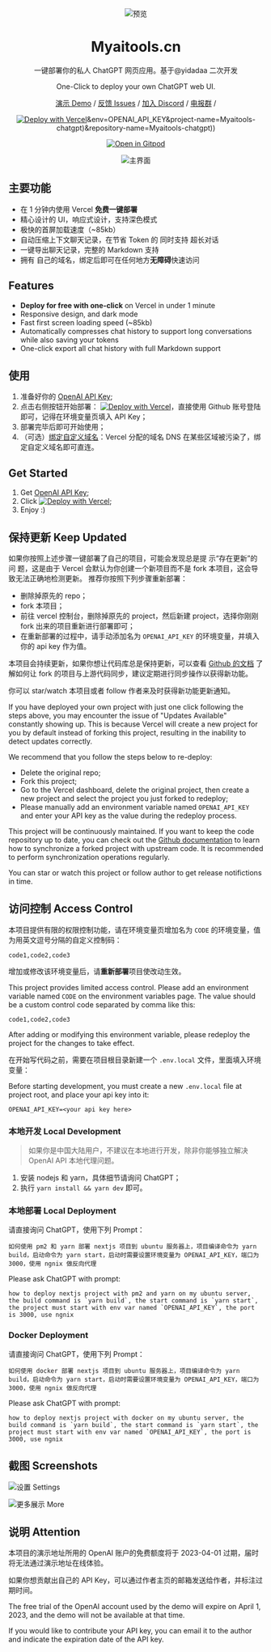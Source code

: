 <div align="center">
<img src="./static/icon.svg" alt="预览"/>

<h1 align="center">Myaitools.cn</h1>

一键部署你的私人 ChatGPT 网页应用。基于@yidadaa 二次开发

One-Click to deploy your own ChatGPT web UI.

[演示 Demo](https://www.myaitools.cn//) / [反馈 Issues](https://github.com/AitoolsPro/Myaitools-chatgpt/issues) / [加入 Discord](https://discord.gg/JKcJHvJqEG) / [电报群](https://t.me/AitoolsChats) / 

[![Deploy with Vercel](https://vercel.com/button)](https://vercel.com/new/clone?repository-url=https%3A%2F%2Fgithub.com%2AitoolsPro%2FMyaitools-chatgpt)&env=OPENAI_API_KEY&project-name=Myaitools-chatgpt)&repository-name=Myaitools-chatgpt))

[![Open in Gitpod](https://gitpod.io/button/open-in-gitpod.svg)](https://gitpod.io/#https://github.com/AitoolsPro/Myaitools-chatgpt)

![主界面](./static/cover.png)

</div>

## 主要功能

- 在 1 分钟内使用 Vercel **免费一键部署**
- 精心设计的 UI，响应式设计，支持深色模式
- 极快的首屏加载速度（~85kb）
- 自动压缩上下文聊天记录，在节省 Token 的 同时支持 超长对话
- 一键导出聊天记录，完整的 Markdown 支持
- 拥有 自己的域名，绑定后即可在任何地方**无障碍**快速访问

## Features

- **Deploy for free with one-click** on Vercel in under 1 minute
- Responsive design, and dark mode
- Fast first screen loading speed (~85kb)
- Automatically compresses chat history to support long conversations while also saving your tokens
- One-click export all chat history with full Markdown support

## 使用

1. 准备好你的 [OpenAI API Key](https://platform.openai.com/account/api-keys);
2. 点击右侧按钮开始部署：
   [![Deploy with Vercel](https://vercel.com/button)](https://vercel.com/new/clone?repository-url=https%3A%2F%2Fgithub.com%2AitoolsPro%2FMyaitools-chatgpt&env=OPENAI_API_KEY&project-name=Myaitools-chatgpt&repository-name=Myaitools-chatgpt)，直接使用 Github 账号登陆即可，记得在环境变量页填入 API Key；
3. 部署完毕后即可开始使用；
4. （可选）[绑定自定义域名](https://vercel.com/docs/concepts/projects/domains/add-a-domain)：Vercel 分配的域名 DNS 在某些区域被污染了，绑定自定义域名即可直连。

## Get Started

1. Get [OpenAI API Key](https://platform.openai.com/account/api-keys);
2. Click
   [![Deploy with Vercel](https://vercel.com/button)](https://vercel.com/new/clone?repository-url=https%3A%2F%2Fgithub.com%2AitoolsPro%2FMyaitools-chatgpt&env=OPENAI_API_KEY&project-name=Myaitools-chatgpt&repository-name=Myaitools-chatgpt);
3. Enjoy :)

## 保持更新 Keep Updated

如果你按照上述步骤一键部署了自己的项目，可能会发现总是提 示“存在更新”的问 题，这是由于 Vercel 会默认为你创建一个新项目而不是 fork 本项目，这会导致无法正确地检测更新。
推荐你按照下列步骤重新部署：

- 删除掉原先的 repo；
- fork 本项目；
- 前往 vercel 控制台，删除掉原先的 project，然后新建 project，选择你刚刚 fork 出来的项目重新进行部署即可；
- 在重新部署的过程中，请手动添加名为 `OPENAI_API_KEY` 的环境变量，并填入你的 api key 作为值。

本项目会持续更新，如果你想让代码库总是保持更新，可以查看 [Github 的文档](https://docs.github.com/en/pull-requests/collaborating-with-pull-requests/working-with-forks/syncing-a-fork) 了解如何让 fork 的项目与上游代码同步，建议定期进行同步操作以获得新功能。

你可以 star/watch 本项目或者 follow 作者来及时获得新功能更新通知。

If you have deployed your own project with just one click following the steps above, you may encounter the issue of "Updates Available" constantly showing up. This is because Vercel will create a new project for you by default instead of forking this project, resulting in the inability to detect updates correctly.

We recommend that you follow the steps below to re-deploy:

- Delete the original repo;
- Fork this project;
- Go to the Vercel dashboard, delete the original project, then create a new project and select the project you just forked to redeploy;
- Please manually add an environment variable named `OPENAI_API_KEY` and enter your API key as the value during the redeploy process.

This project will be continuously maintained. If you want to keep the code repository up to date, you can check out the [Github documentation](https://docs.github.com/en/pull-requests/collaborating-with-pull-requests/working-with-forks/syncing-a-fork) to learn how to synchronize a forked project with upstream code. It is recommended to perform synchronization operations regularly.

You can star or watch this project or follow author to get release notifictions in time.

## 访问控制 Access Control

本项目提供有限的权限控制功能，请在环境变量页增加名为 `CODE` 的环境变量，值为用英文逗号分隔的自定义控制码：

```
code1,code2,code3
```

增加或修改该环境变量后，请**重新部署**项目使改动生效。

This project provides limited access control. Please add an environment variable named `CODE` on the environment variables page. The value should be a custom control code separated by comma like this:

```
code1,code2,code3
```

After adding or modifying this environment variable, please redeploy the project for the changes to take effect.



在开始写代码之前，需要在项目根目录新建一个 `.env.local` 文件，里面填入环境变量：

Before starting development, you must create a new `.env.local` file at project root, and place your api key into it:

```
OPENAI_API_KEY=<your api key here>
```

### 本地开发 Local Development

> 如果你是中国大陆用户，不建议在本地进行开发，除非你能够独立解决 OpenAI API 本地代理问题。

1. 安装 nodejs 和 yarn，具体细节请询问 ChatGPT；
2. 执行 `yarn install && yarn dev` 即可。

### 本地部署 Local Deployment

请直接询问 ChatGPT，使用下列 Prompt：

```
如何使用 pm2 和 yarn 部署 nextjs 项目到 ubuntu 服务器上，项目编译命令为 yarn build，启动命令为 yarn start，启动时需要设置环境变量为 OPENAI_API_KEY，端口为 3000，使用 ngnix 做反向代理
```

Please ask ChatGPT with prompt:

```
how to deploy nextjs project with pm2 and yarn on my ubuntu server, the build command is `yarn build`, the start command is `yarn start`, the project must start with env var named `OPENAI_API_KEY`, the port is 3000, use ngnix
```

### Docker Deployment

请直接询问 ChatGPT，使用下列 Prompt：

```
如何使用 docker 部署 nextjs 项目到 ubuntu 服务器上，项目编译命令为 yarn build，启动命令为 yarn start，启动时需要设置环境变量为 OPENAI_API_KEY，端口为 3000，使用 ngnix 做反向代理
```

Please ask ChatGPT with prompt:

```
how to deploy nextjs project with docker on my ubuntu server, the build command is `yarn build`, the start command is `yarn start`, the project must start with env var named `OPENAI_API_KEY`, the port is 3000, use ngnix
```

## 截图 Screenshots

![设置 Settings](./static/settings.png)

![更多展示 More](./static/more.png)

## 说明 Attention

本项目的演示地址所用的 OpenAI 账户的免费额度将于 2023-04-01 过期，届时将无法通过演示地址在线体验。

如果你想贡献出自己的 API Key，可以通过作者主页的邮箱发送给作者，并标注过期时间。

The free trial of the OpenAI account used by the demo will expire on April 1, 2023, and the demo will not be available at that time.

If you would like to contribute your API key, you can email it to the author and indicate the expiration date of the API key.





